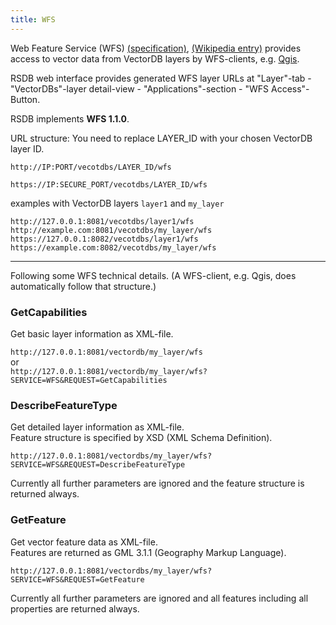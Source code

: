 ```yaml
---
title: WFS
---
```


Web Feature Service (WFS) [(specification)](http://www.opengeospatial.org/standards/wfs), [(Wikipedia entry)](https://en.wikipedia.org/wiki/Web_Feature_Service) provides access to vector data from VectorDB layers by WFS-clients, e.g. [Qgis](https://www.qgis.org).

RSDB web interface provides generated WFS layer URLs at "Layer"-tab - "VectorDBs"-layer detail-view - "Applications"-section - "WFS Access"-Button.

RSDB implements **WFS 1.1.0**.

URL structure: You need to replace LAYER_ID with your chosen VectorDB layer ID.

`http://IP:PORT/vecotdbs/LAYER_ID/wfs`

`https://IP:SECURE_PORT/vecotdbs/LAYER_ID/wfs`

examples with VectorDB layers `layer1` and `my_layer`
~~~
http://127.0.0.1:8081/vecotdbs/layer1/wfs
http://example.com:8081/vecotdbs/my_layer/wfs
https://127.0.0.1:8082/vecotdbs/layer1/wfs
https://example.com:8082/vecotdbs/my_layer/wfs
~~~

---

Following some WFS technical details. 
(A WFS-client, e.g. Qgis, does automatically follow that structure.)

### GetCapabilities

Get basic layer information as XML-file.

`http://127.0.0.1:8081/vectordb/my_layer/wfs`  
or  
`http://127.0.0.1:8081/vectordb/my_layer/wfs?SERVICE=WFS&REQUEST=GetCapabilities`


### DescribeFeatureType

Get detailed layer information as XML-file.  
Feature structure is specified by XSD (XML Schema Definition).

`http://127.0.0.1:8081/vectordbs/my_layer/wfs?SERVICE=WFS&REQUEST=DescribeFeatureType`

Currently all further parameters are ignored and the feature structure is returned always.

### GetFeature

Get vector feature data as XML-file.  
Features are returned as GML 3.1.1 (Geography Markup Language).

`http://127.0.0.1:8081/vectordbs/my_layer/wfs?SERVICE=WFS&REQUEST=GetFeature`

Currently all further parameters are ignored and all features including all properties are returned always.